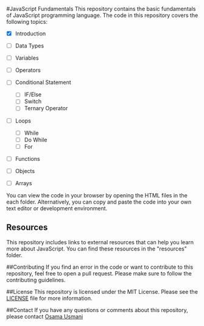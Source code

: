 #JavaScript Fundamentals
This repository contains the basic fundamentals of JavaScript programming language. The code in this repository covers the following topics:

- [x] Introduction
- [ ] Data Types
- [ ] Variables
- [ ] Operators
- [ ] Conditional Statement
  - [ ] IF/Else
  - [ ] Switch
  - [ ] Ternary Operator
- [ ] Loops
  - [ ] While
  - [ ] Do While
  - [ ] For 
- [ ] Functions
- [ ] Objects
- [ ] Arrays


You can view the code in your browser by opening the HTML files in the each folder. Alternatively, you can copy and paste the code into your own text editor or development environment.


## Resources
This repository includes links to external resources that can help you learn more about JavaScript. You can find these resources in the "resources" folder.

##Contributing
If you find an error in the code or want to contribute to this repository, feel free to open a pull request. Please make sure to follow the contributing guidelines.

##License
This repository is licensed under the MIT License. Please see the [LICENSE](LICENSE) file for more information.

##Contact
If you have any questions or comments about this repository, please contact [Osama Usmani](mailto:osamausmani1996@gmail.com)
